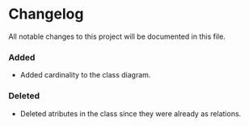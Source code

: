 # Changelog

All notable changes to this project will be documented in this file.


### Added 

- Added cardinality to the class diagram.


### Deleted

- Deleted atributes in the class since they were already as relations. 